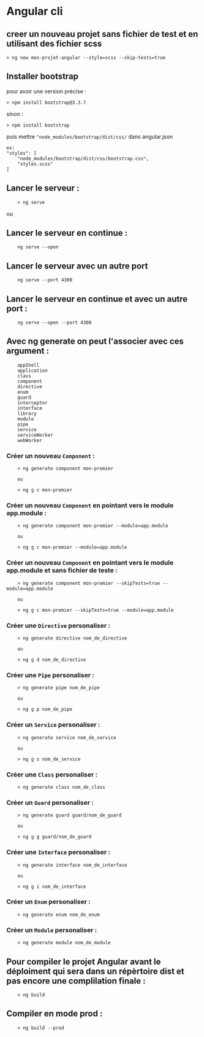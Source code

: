 # Angular cli

## creer un nouveau projet sans fichier de test et en utilisant des fichier scss

    > ng new mon-projet-angular --style=scss --skip-tests=true

## Installer bootstrap

pour avoir une version précise : 
    
    > npm install bootstrap@3.3.7

sinon : 
    
    > npm install bootstrap

puis mettre `"node_modules/bootstrap/dist/css/` dans angular.json 

    ex:
    "styles": [
        "node_modules/bootstrap/dist/css/bootstrap.css",
        "styles.scss"
    ]


## Lancer le serveur : 
        
        > ng serve 

ou

## Lancer le serveur en continue : 
        
        ng serve --open

## Lancer le serveur avec un autre port

        ng serve --port 4300

## Lancer le serveur en continue et avec un autre port : 
        
        ng serve --open --port 4300
 ## Avec ng generate on peut l'associer avec ces argument : 

        appShell
        application
        class
        component
        directive
        enum
        guard
        interceptor
        interface
        library
        module
        pipe
        service
        serviceWorker
        webWorker


### Créer un nouveau `Component` : 
        
        > ng generate component mon-premier 
        
        ou 
        
        > ng g c mon-premier

### Créer un nouveau `Component` en pointant vers le module app.module : 
        
        > ng generate component mon-premier --module=app.module 
        
        ou 
        
        > ng g c mon-premier --module=app.module 

### Créer un nouveau `Component` en pointant vers le module app.module et sans fichier de teste : 
        
        > ng generate component mon-premier --skipTests=true --module=app.module 
        
        ou 
        
        > ng g c mon-premier --skipTests=true --module=app.module 

### Créer une `Directive` personaliser : 
        
        > ng generate directive nom_de_directive 
        
        ou 
        
        > ng g d nom_de_directive

### Créer une `Pipe` personaliser : 
        
        > ng generate pipe nom_de_pipe 
        
        ou 
        
        > ng g p nom_de_pipe

### Créer un `Service` personaliser : 
        
        > ng generate service nom_de_service 
        
        ou 
        
        > ng g s nom_de_service

### Créer une `Class` personaliser : 
        
        > ng generate class nom_de_class

### Créer un `Guard` personaliser : 
        
        > ng generate guard guard/nom_de_guard 
        
        ou 
        
        > ng g g guard/nom_de_guard

### Créer une `Interface` personaliser : 
        
        > ng generate interface nom_de_interface 
        
        ou 
        
        > ng g i nom_de_interface

### Créer un `Enum` personaliser : 
        
        > ng generate enum nom_de_enum

### Créer un `Module` personaliser : 
        
        > ng generate module nom_de_module



## Pour compiler le projet Angular avant le déploiment qui sera dans un répèrtoire dist et pas encore une complilation finale :
        
        > ng build

## Compiler en mode prod : 
        
        > ng build --prod